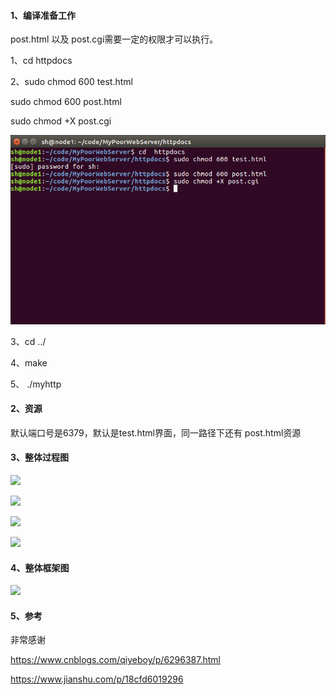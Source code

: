 #### 1、编译准备工作

post.html 以及 post.cgi需要一定的权限才可以执行。

1、cd  httpdocs

2、sudo chmod 600 test.html

sudo chmod 600 post.html

sudo chmod +X post.cgi

![](./image/1.png)



3、cd  ../

4、make

5、 ./myhttp



#### 2、资源

默认端口号是6379，默认是test.html界面，同一路径下还有 post.html资源

#### 3、整体过程图

![](https://github.com/forthespada/MyPoorWebServer/blob/master/image/2.png)

![](https://github.com/forthespada/MyPoorWebServer/blob/master/image/3.png)

![](https://github.com/forthespada/MyPoorWebServer/blob/master/image/4.png)

![](https://github.com/forthespada/MyPoorWebServer/blob/master/image/5.png)

#### 4、整体框架图

![](https://github.com/forthespada/MyPoorWebServer/blob/master/image/myhttp.png)

#### 5、参考

非常感谢

https://www.cnblogs.com/qiyeboy/p/6296387.html

https://www.jianshu.com/p/18cfd6019296
